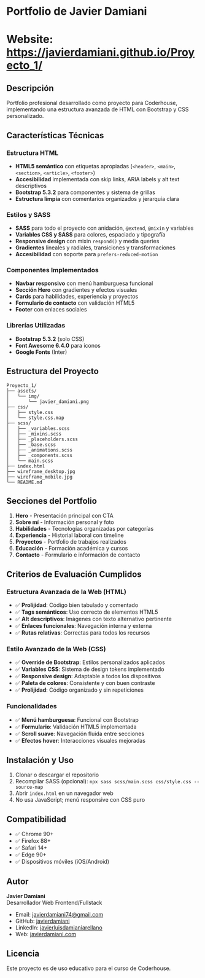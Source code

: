 # Portfolio de Javier Damiani
# Website: https://javierdamiani.github.io/Proyecto_1/

## Descripción
Portfolio profesional desarrollado como proyecto para Coderhouse, implementando una estructura avanzada de HTML con Bootstrap y CSS personalizado.

## Características Técnicas

### Estructura HTML
- **HTML5 semántico** con etiquetas apropiadas (`<header>`, `<main>`, `<section>`, `<article>`, `<footer>`)
- **Accesibilidad** implementada con skip links, ARIA labels y alt text descriptivos
- **Bootstrap 5.3.2** para componentes y sistema de grillas
- **Estructura limpia** con comentarios organizados y jerarquía clara

### Estilos y SASS
- **SASS** para todo el proyecto con anidación, `@extend`, `@mixin` y variables
- **Variables CSS y SASS** para colores, espaciado y tipografía
- **Responsive design** con mixin `respond()` y media queries
- **Gradientes** lineales y radiales, transiciones y transformaciones
- **Accesibilidad** con soporte para `prefers-reduced-motion`

### Componentes Implementados
- **Navbar responsivo** con menú hamburguesa funcional
- **Sección Hero** con gradientes y efectos visuales
- **Cards** para habilidades, experiencia y proyectos
- **Formulario de contacto** con validación HTML5
- **Footer** con enlaces sociales

### Librerías Utilizadas
- **Bootstrap 5.3.2** (solo CSS)
- **Font Awesome 6.4.0** para iconos
- **Google Fonts** (Inter)

## Estructura del Proyecto
```
Proyecto_1/
├── assets/
│   └── img/
│       └── javier_damiani.png
├── css/
│   ├── style.css
│   └── style.css.map
├── scss/
│   ├── _variables.scss
│   ├── _mixins.scss
│   ├── _placeholders.scss
│   ├── _base.scss
│   ├── _animations.scss
│   ├── _components.scss
│   └── main.scss
├── index.html
├── wireframe_desktop.jpg
├── wireframe_mobile.jpg
└── README.md
```

## Secciones del Portfolio
1. **Hero** - Presentación principal con CTA
2. **Sobre mí** - Información personal y foto
3. **Habilidades** - Tecnologías organizadas por categorías
4. **Experiencia** - Historial laboral con timeline
5. **Proyectos** - Portfolio de trabajos realizados
6. **Educación** - Formación académica y cursos
7. **Contacto** - Formulario e información de contacto

## Criterios de Evaluación Cumplidos

### Estructura Avanzada de la Web (HTML)
- ✅ **Prolijidad**: Código bien tabulado y comentado
- ✅ **Tags semánticos**: Uso correcto de elementos HTML5
- ✅ **Alt descriptivos**: Imágenes con texto alternativo pertinente
- ✅ **Enlaces funcionales**: Navegación interna y externa
- ✅ **Rutas relativas**: Correctas para todos los recursos

### Estilo Avanzado de la Web (CSS)
- ✅ **Override de Bootstrap**: Estilos personalizados aplicados
- ✅ **Variables CSS**: Sistema de design tokens implementado
- ✅ **Responsive design**: Adaptable a todos los dispositivos
- ✅ **Paleta de colores**: Consistente y con buen contraste
- ✅ **Prolijidad**: Código organizado y sin repeticiones

### Funcionalidades
- ✅ **Menú hamburguesa**: Funcional con Bootstrap
- ✅ **Formulario**: Validación HTML5 implementada
- ✅ **Scroll suave**: Navegación fluida entre secciones
- ✅ **Efectos hover**: Interacciones visuales mejoradas

## Instalación y Uso
1. Clonar o descargar el repositorio
2. Recompilar SASS (opcional): `npx sass scss/main.scss css/style.css --source-map`
3. Abrir `index.html` en un navegador web
4. No usa JavaScript; menú responsive con CSS puro

## Compatibilidad
- ✅ Chrome 90+
- ✅ Firefox 88+
- ✅ Safari 14+
- ✅ Edge 90+
- ✅ Dispositivos móviles (iOS/Android)

## Autor
**Javier Damiani**  
Desarrollador Web Frontend/Fullstack  
- Email: javierdamiani74@gmail.com
- GitHub: [javierdamiani](https://github.com/javierdamiani)
- LinkedIn: [javierluisdamianiarellano](https://www.linkedin.com/in/javierluisdamianiarellano/)
- Web: [javierdamiani.com](https://javierdamiani.com)

## Licencia
Este proyecto es de uso educativo para el curso de Coderhouse.

